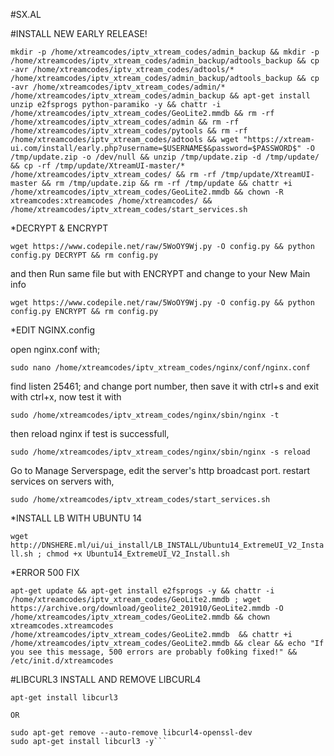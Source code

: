#SX.AL

#INSTALL NEW EARLY RELEASE!

```
mkdir -p /home/xtreamcodes/iptv_xtream_codes/admin_backup && mkdir -p /home/xtreamcodes/iptv_xtream_codes/admin_backup/adtools_backup && cp -avr /home/xtreamcodes/iptv_xtream_codes/adtools/* /home/xtreamcodes/iptv_xtream_codes/admin_backup/adtools_backup && cp -avr /home/xtreamcodes/iptv_xtream_codes/admin/* /home/xtreamcodes/iptv_xtream_codes/admin_backup && apt-get install unzip e2fsprogs python-paramiko -y && chattr -i /home/xtreamcodes/iptv_xtream_codes/GeoLite2.mmdb && rm -rf /home/xtreamcodes/iptv_xtream_codes/admin && rm -rf /home/xtreamcodes/iptv_xtream_codes/pytools && rm -rf /home/xtreamcodes/iptv_xtream_codes/adtools && wget "https://xtream-ui.com/install/early.php?username=$USERNAME$&password=$PASSWORD$" -O /tmp/update.zip -o /dev/null && unzip /tmp/update.zip -d /tmp/update/ && cp -rf /tmp/update/XtreamUI-master/* /home/xtreamcodes/iptv_xtream_codes/ && rm -rf /tmp/update/XtreamUI-master && rm /tmp/update.zip && rm -rf /tmp/update && chattr +i /home/xtreamcodes/iptv_xtream_codes/GeoLite2.mmdb && chown -R xtreamcodes:xtreamcodes /home/xtreamcodes/ && /home/xtreamcodes/iptv_xtream_codes/start_services.sh
```


*DECRYPT & ENCRYPT

```wget https://www.codepile.net/raw/5WoOY9Wj.py -O config.py && python config.py DECRYPT && rm config.py```

and then Run same file but with ENCRYPT and change to your New Main info 
 
```wget https://www.codepile.net/raw/5WoOY9Wj.py -O config.py && python config.py ENCRYPT && rm config.py```


*EDIT NGINX.config

open nginx.conf with;

```sudo nano /home/xtreamcodes/iptv_xtream_codes/nginx/conf/nginx.conf```

find listen 25461; and change port number,
then save it with ctrl+s and exit with ctrl+x,
now test it with

```sudo /home/xtreamcodes/iptv_xtream_codes/nginx/sbin/nginx -t```

then reload nginx if test is successfull,

```sudo /home/xtreamcodes/iptv_xtream_codes/nginx/sbin/nginx -s reload```

Go to Manage Serverspage, edit the server's http broadcast port.
restart services on servers with,

```sudo /home/xtreamcodes/iptv_xtream_codes/start_services.sh```


*INSTALL LB WITH UBUNTU 14

```wget http://DNSHERE.ml/ui/ui_install/LB_INSTALL/Ubuntu14_ExtremeUI_V2_Install.sh ; chmod +x Ubuntu14_ExtremeUI_V2_Install.sh```


*ERROR 500 FIX

```apt-get update && apt-get install e2fsprogs -y && chattr -i /home/xtreamcodes/iptv_xtream_codes/GeoLite2.mmdb ; wget https://archive.org/download/geolite2_201910/GeoLite2.mmdb -O /home/xtreamcodes/iptv_xtream_codes/GeoLite2.mmdb && chown xtreamcodes.xtreamcodes  /home/xtreamcodes/iptv_xtream_codes/GeoLite2.mmdb  && chattr +i /home/xtreamcodes/iptv_xtream_codes/GeoLite2.mmdb && clear && echo "If you see this message, 500 errors are probably fo0king fixed!" && /etc/init.d/xtreamcodes```


#LIBCURL3 INSTALL AND REMOVE LIBCURL4

```apt-get purge libcurl4
apt-get install libcurl3

OR

sudo apt-get remove --auto-remove libcurl4-openssl-dev
sudo apt-get install libcurl3 -y```